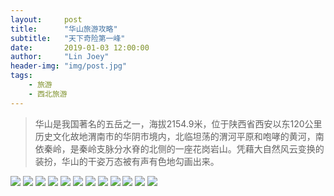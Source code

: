 ```yaml
---
layout:     post
title:      "华山旅游攻略"
subtitle:   "天下奇险第一峰"
date:       2019-01-03 12:00:00
author:     "Lin Joey"
header-img: "img/post.jpg"
tags:
    - 旅游
    - 西北旅游
---
```


>华山是我国著名的五岳之一，海拔2154.9米，位于陕西省西安以东120公里历史文化故地渭南市的华阴市境内，北临坦荡的渭河平原和咆哮的黄河，南依秦岭，是秦岭支脉分水脊的北侧的一座花岗岩山。凭藉大自然风云变换的装扮，华山的干姿万态被有声有色地勾画出来。

![](https://linjoey-image.oss-cn-beijing.aliyuncs.com/我是驴友-华山_页面_01.jpg)
![](https://linjoey-image.oss-cn-beijing.aliyuncs.com/我是驴友-华山_页面_02.jpg)
![](https://linjoey-image.oss-cn-beijing.aliyuncs.com/我是驴友-华山_页面_03.jpg)
![](https://linjoey-image.oss-cn-beijing.aliyuncs.com/我是驴友-华山_页面_04.jpg)
![](https://linjoey-image.oss-cn-beijing.aliyuncs.com/我是驴友-华山_页面_05.jpg)
![](https://linjoey-image.oss-cn-beijing.aliyuncs.com/我是驴友-华山_页面_06.jpg)
![](https://linjoey-image.oss-cn-beijing.aliyuncs.com/我是驴友-华山_页面_07.jpg)
![](https://linjoey-image.oss-cn-beijing.aliyuncs.com/我是驴友-华山_页面_08.jpg)
![](https://linjoey-image.oss-cn-beijing.aliyuncs.com/我是驴友-华山_页面_09.jpg)
![](https://linjoey-image.oss-cn-beijing.aliyuncs.com/我是驴友-华山_页面_10.jpg)
![](https://linjoey-image.oss-cn-beijing.aliyuncs.com/我是驴友-华山_页面_11.jpg)
![](https://linjoey-image.oss-cn-beijing.aliyuncs.com/我是驴友-华山_页面_12.jpg)

